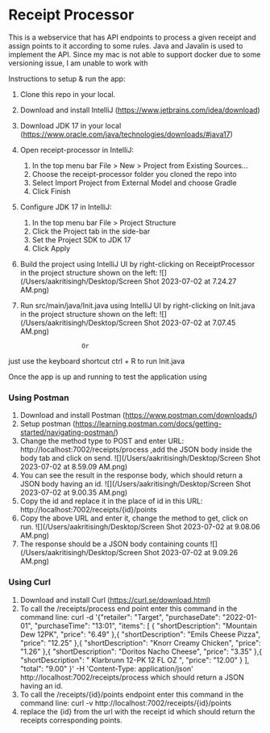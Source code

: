 # Receipt Processor

This is a webservice that has API endpoints to process a given receipt and assign points to it according to some rules. Java and Javalin is used to implement the API. Since my mac is not able to support docker due to some versioning issue, I am unable to work with

Instructions to setup & run the app:

1. Clone this repo in your local.
2. Download and install IntelliJ (https://www.jetbrains.com/idea/download)
3. Download JDK 17 in your local (https://www.oracle.com/java/technologies/downloads/#java17)
4. Open receipt-processor in IntelliJ:
   1. In the top menu bar File > New > Project from Existing Sources...
   2. Choose the receipt-processor folder you cloned the repo into
   3. Select Import Project from External Model and choose Gradle
   4. Click Finish
5. Configure JDK 17 in IntelliJ:
   1. In the top menu bar File > Project Structure
   2. Click the Project tab in the side-bar 
   3. Set the Project SDK to JDK 17
   4. Click Apply
6. Build the project using IntelliJ UI by right-clicking on ReceiptProcessor in the project structure shown on the left:
![](/Users/aakritisingh/Desktop/Screen Shot 2023-07-02 at 7.24.27 AM.png)

7. Run src/main/java/Init.java using IntelliJ UI by right-clicking on Init.java in the project structure shown on the left:
![](/Users/aakritisingh/Desktop/Screen Shot 2023-07-02 at 7.07.45 AM.png)

                        Or
just use the keyboard shortcut ctrl + R to run Init.java

Once the app is up and running to test the application using

### Using Postman
1. Download and install Postman (https://www.postman.com/downloads/)
2. Setup postman (https://learning.postman.com/docs/getting-started/navigating-postman/)
3. Change the method type to POST and enter URL: http://localhost:7002/receipts/process ,add the JSON body inside the body tab and click on send.
![](/Users/aakritisingh/Desktop/Screen Shot 2023-07-02 at 8.59.09 AM.png)
4. You can see the result in the response body, which should return a JSON body having an id.
![](/Users/aakritisingh/Desktop/Screen Shot 2023-07-02 at 9.00.35 AM.png)
5. Copy the id and replace it in the place of id in this URL: http://localhost:7002/receipts/{id}/points
6. Copy the above URL and enter it, change the method to get, click on run.
![](/Users/aakritisingh/Desktop/Screen Shot 2023-07-02 at 9.08.06 AM.png)
7. The response should be a JSON body containing counts
![](/Users/aakritisingh/Desktop/Screen Shot 2023-07-02 at 9.09.26 AM.png)

### Using Curl
1. Download and install Curl (https://curl.se/download.html)
2. To call the /receipts/process end point enter this command in the command line: curl -d '{"retailer": "Target",
   "purchaseDate": "2022-01-01",
   "purchaseTime": "13:01",
   "items": [
   {
   "shortDescription": "Mountain Dew 12PK",
   "price": "6.49"
   },{
   "shortDescription": "Emils Cheese Pizza",
   "price": "12.25"
   },{
   "shortDescription": "Knorr Creamy Chicken",
   "price": "1.26"
   },{
   "shortDescription": "Doritos Nacho Cheese",
   "price": "3.35"
   },{
   "shortDescription": "   Klarbrunn 12-PK 12 FL OZ  ",
   "price": "12.00"
   }
   ],
   "total": "9.00"
   }' -H 'Content-Type: application/json'  http://localhost:7002/receipts/process
which should return a JSON having an id.
3. To call the /receipts/{id}/points endpoint enter this command in the command line:
   curl -v http://localhost:7002/receipts/{id}/points
4. replace the {id} from the url with the receipt id which should return the receipts corresponding points.


